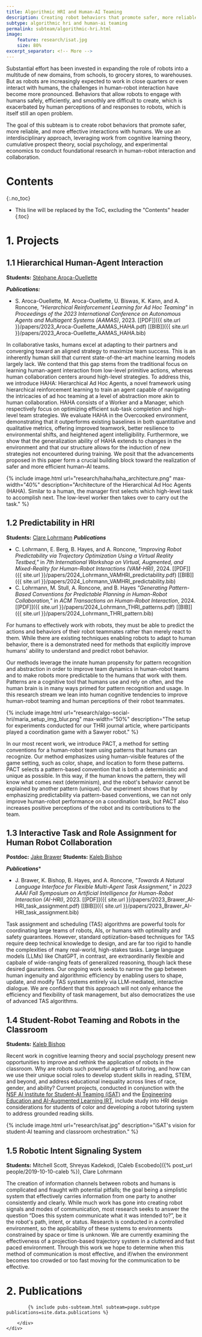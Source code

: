 ```yaml
---
title: Algorithmic HRI and Human-AI Teaming
description: Creating robot behaviors that promote safer, more reliable, and more effective interactions with humans
subtype: algorithmic hri and human-ai teaming
permalink: subteam/algorithmic-hri.html
image:
    feature: research/isat.jpg
    size: 80%
excerpt_separator: <!-- More -->
---
```


Substantial effort has been invested in expanding the role of robots into a multitude of new domains, from schools, to grocery stores, to warehouses.
But as robots are increasingly expected to work in close quarters or even interact with humans, the challenges in human-robot interaction have become more pronounced.
Behaviors that allow robots to engage with humans safely, efficiently, and smoothly are difficult to create, which is exacerbated by human perceptions of and responses to robots, which is itself still an open problem.

The goal of this subteam is to create robot behaviors that promote safer, more reliable, and more effective interactions with humans.
We use an interdisciplinary approach, leveraging work from cognitive learning theory, cumulative prospect theory, social psychology, and experimental economics to conduct foundational research in human-robot interaction and collaboration.

<!-- More -->

# Contents
{:.no_toc}

* This line will be replaced by the ToC, excluding the "Contents" header
{:toc}

# 1. Projects

## 1.1 Hierarchical Human-Agent Interaction

**Students:** [Stéphane Aroca-Ouellette](https://stephao.github.io/)

**_Publications:_**
- S. Aroca-Ouellette, M. Aroca-Ouellette, U. Biswas, K. Kann, and A. Roncone, _"Hierarchical Reinforcement Learning for Ad Hoc Teaming"_ in _Proceedings of the 2023 International Conference on Autonomous Agents and Multiagent Systems (AAMAS)_, 2023. [[PDF]]({{ site.url }}/papers/2023_Aroca-Ouellette_AAMAS_HAHA.pdf) [[BIB]]({{ site.url }}/papers/2023_Aroca-Ouellette_AAMAS_HAHA.bib)

In collaborative tasks, humans excel at adapting to their partners and converging toward an aligned strategy to maximize team success.
This is an inherently human skill that current state-of-the-art machine learning models largely lack.
We contend that this gap stems from the traditional focus on learning human-agent interaction from low-level primitive actions, whereas human collaboration centers around high-level strategies.
To address this, we introduce HAHA: Hierarchical Ad Hoc Agents, a novel framework using hierarchical reinforcement learning to train an agent capable of navigating the intricacies of ad hoc teaming at a level of abstraction more akin to human collaboration.
HAHA consists of a Worker and a Manager, which respectively focus on optimizing efficient sub-task completion and high-level team strategies.
We evaluate HAHA in the Overcooked environment, demonstrating that it outperforms existing baselines in both quantitative and qualitative metrics, offering improved teamwork, better resilience to environmental shifts, and heightened agent intelligibility. 
Furthermore, we show that the generalization ability of HAHA extends to changes in the environment and that our structure allows for the induction of new strategies not encountered during training.
We posit that the advancements proposed in this paper form a crucial building block toward the realization of safer and more efficient human–AI teams.

{% include image.html url="research/haha/haha_architecture.png" max-width="40%" description="Architecture of the Hierarchical Ad Hoc Agents (HAHA). Similar to a human, the manager first selects which high-level task to accomplish next. The low-level worker then takes over to carry out the task." %}

## 1.2 Predictability in HRI

**Students:** [Clare Lohrmann](https://cmlohrmann.github.io/)
**_Publications_**
- C. Lohrmann, E. Berg, B. Hayes, and A. Roncone, _"Improving Robot Predictability via Trajectory Optimization Using a Virtual Reality Testbed,"_ in _7th International Workshop on Virtual, Augmented, and Mixed-Reality for Human-Robot Interactions (VAM-HRI)_, 2024. [[PDF]]({{ site.url }}/papers/2024_Lohrmann_VAMHRI_predictability.pdf) [[BIB]]({{ site.url }}/papers/2024_Lohrmann_VAMHRI_predictability.bib)
- C. Lohrmann, M. Stull, A. Roncone, and B. Hayes _"Generating Pattern-Based Conventions for Predictable Planning in Human-Robot Collaboration,"_ in _ACM Transactions on Human-Robot Interaction_, 2024. [[PDF]]({{ site.url }}/papers/2024_Lohrmann_THRI_patterns.pdf) [[BIB]]({{ site.url }}/papers/2024_Lohrmann_THRI_pattern.bib)

For humans to effectively work with robots, they must be able to predict the actions and behaviors of their robot teammates rather than merely react to them. While there are existing techniques enabling robots to adapt to human behavior, there is a demonstrated need for methods that explicitly improve humans' ability to understand and predict robot behavior. 

Our methods leverage the innate human propensity for pattern recognition and abstraction in order to improve team dynamics in human-robot teams and to make robots more predictable to the humans that work with them. Patterns are a cognitive tool that humans use and rely on often, and the human brain is in many ways primed for pattern recognition and usage. In this research stream we lean into human cognitive tendencies to improve human-robot teaming and human perceptions of their robot teammates.

{% include image.html url="research/algo-social-hri/maria_setup_img_blur.png" max-width="50%" description="The setup for experiments conducted for our THRI journal article, where participants played a coordination game with a Sawyer robot." %}

In our most recent work, we introduce PACT, a method for setting conventions for a human-robot team using patterns that humans can recognize. Our method emphasizes using human-visible features of the game setting, such as color, shape, and location to form these patterns. PACT selects a pattern-based convention that is both a deterministic and unique as possible. In this way, if the human knows the pattern, they will know what comes next (determinism), and the robot's behavior cannot be explained by another pattern (unique). Our experiment shows that by emphasizing predictability via pattern-based conventions, we can not only improve human-robot performance on a coordination task, but PACT also increases positive perceptions of the robot and its contributions to the team. 

## 1.3 Interactive Task and Role Assignment for Human Robot Collaboration

**Postdoc:** [Jake Brawer](https://jakebrawer.com/)
**Students:** [Kaleb Bishop](https://kalebishop.github.io/)

**_Publications_***
- J. Brawer, K. Bishop, B. Hayes, and A. Roncone, _"Towards A Natural Language Interface for Flexible Multi-Agent Task Assignment,"_ in _2023 AAAI Fall Symposium on Artificial Intelligence for Human-Robot Interaction (AI-HRI)_, 2023. [[PDF]]({{ site.url }}/papers/2023_Brawer_AI-HRI_task_assignment.pdf) [[BIB]]({{ site.url }}/papers/2023_Brawer_AI-HRI_task_assignment.bib)

Task assignment and scheduling (TAS) algorithms are powerful tools for coordinating large teams of robots, AIs, or humans with optimality and safety guarantees.
However, standard optiization-based techniques for TAS require deep technical knowledge to design, and are far too rigid to handle the complexities of many real-world, high-stakes tasks.
Large language models (LLMs) like ChatGPT, in contrast, are extraordinarily flexible and capbale of wide-ranging feats of generalized reasoning, though lack these desired gaurantees.
Our ongoing work seeks to narrow the gap between human ingenuity and algorithmic efficiency by enabling users to shape, update, and modify TAS systems entirely via LLM-mediated, interactive dialogue.
We are confident that this approach will not only enhance the efficiency and flexibility of task management, but also democratizes the use of advanced TAS algorithms.

## 1.4 Student-Robot Teaming and Robots in the Classroom

**Students:** [Kaleb Bishop](https://kalebishop.github.io/)

Recent work in cognitive learning theory and social psychology present new opportunities to improve and rethink the application of robots in the classroom.
Why are robots such powerful agents of tutoring, and how can we use their unique social roles to develop student skills in reading, STEM, and beyond, and address educational inequality across lines of race, gender, and ability?
Current projects, conducted in conjunction with the [NSF AI Institute for Student-AI Teaming (iSAT)](https://www.colorado.edu/research/ai-institute/) and the [Engineering Education and AI-Augmented Learning IRT](https://www.colorado.edu/irt/engineering-education-ai/), include study into HRI design considerations for students of color and developing a robot tutoring system to address grounded reading skills.

{% include image.html url="research/isat.jpg" description="iSAT's vision for student-AI teaming and classroom orchestration." %}

## 1.5 Robotic Intent Signaling System

**Students:** Mitchell Scott, Shreyas Kadekodi, [Caleb Escobedo]({% post_url people/2019-10-10-caleb %}), Clare Lohrmann

The creation of information channels between robots and humans is complicated and fraught with potential pitfalls; the goal being a simplistic system that effectively carries information from one party to another consistently and clearly.
While much work has gone into creating robot signals and modes of communication, most research seeks to answer the question “Does this system communicate what it was intended to?”, be it the robot's path, intent, or status.
Research is conducted in a controlled environment, so the applicability of these systems to environments constrained by space or time is unknown.
We are currently examining the effectiveness of a projection-based trajectory system in a cluttered and fast paced environment.
Through this work we hope to determine when this method of communication is most effective, and if/when the environment becomes too crowded or too fast moving for the communication to be effective.

# 2. Publications

<section id="post-cv" style="padding-top: 0;">
    <div class="container">
        <div id="article">

            {% include pubs-subteam.html subteam=page.subtype publications=site.data.publications %}

        </div>
    </div>
</section>
